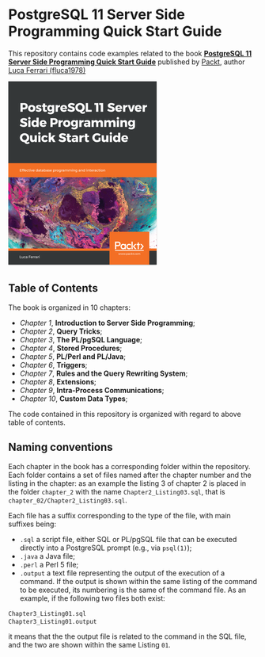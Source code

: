 # PostgreSQL 11 Server Side Programming Quick Start Guide

This repository contains code examples related to the book 
**[PostgreSQL 11 Server Side Programming Quick Start Guide](https://www.packtpub.com/big-data-and-business-intelligence/postgresql-11-server-side-programming-quick-start-guide)** 
published by [Packt](https://www.packtpub.com/), 
author [Luca Ferrari (fluca1978)](https://fluca1978.github.io)

[![PostgreSQL-11-ServerSideProgramming-cover-image](/images/cover.png)](https://www.packtpub.com/big-data-and-business-intelligence/postgresql-11-server-side-programming-quick-start-guide)

## Table of Contents

The book is organized in 10 chapters:

- *Chapter 1*, **Introduction to Server Side Programming**;
- *Chapter 2*, **Query Tricks**;
- *Chapter 3*, **The PL/pgSQL Language**;
- *Chapter 4*, **Stored Procedures**;
- *Chapter 5*, **PL/Perl and PL/Java**;
- *Chapter 6*, **Triggers**;
- *Chapter 7*, **Rules and the Query Rewriting System**;
- *Chapter 8*, **Extensions**;
- *Chapter 9*, **Intra-Process Communications**;
- *Chapter 10*, **Custom Data Types**;

The code contained in this repository is organized with regard to above table of contents.

## Naming conventions

Each chapter in the book has a corresponding folder within the repository. Each folder contains a set of files named after the chapter number and the listing in the chapter: as an example the listing 3 of chapter 2 is placed in the folder `chapter_2` with the name `Chapter2_Listing03.sql`, that is `chapter_02/Chapter2_Listing03.sql`.


Each file has a suffix corresponding to the type of the file, with main suffixes being:
- `.sql` a script file, either SQL or PL/pgSQL file that can be executed directly into a PostgreSQL prompt (e.g., via `psql(1)`);
- `.java` a Java file;
- `.perl` a Perl 5 file;
- `.output` a text file representing the output of the execution of a command. If the output is shown within the same listing of the command to be executed, its numbering is the same of the command file. As an example, if the following two files both exist:

```
Chapter3_Listing01.sql
Chapter3_Listing01.output
```

it means that the the output file is related to the command in the SQL file, and the two are shown within the same Listing `01`.

